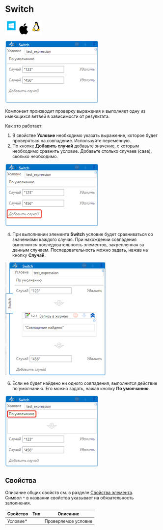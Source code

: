 # Switch

![](<../../../.gitbook/assets/image (100) (1) (1) (1) (1) (1) (1) (10) (181).png>)

![](<../../../.gitbook/assets/switch.png>)

Компонент производит проверку выражения и выполняет одну из имеющихся ветвей в зависимости от результата.

Как это работает: 
1. В свойстве **Условие** необходимо указать выражение, которое будет проверяться на совпадение. Используйте переменную.
2. По кнопке **Добавить случай** добавьте значение, с которым необходимо сравнить условие. Добавьте столько случаев (case), сколько необходимо.

![](<../../../.gitbook/assets/switch-add-case.png>)

4. При выполнении элемента **Switch** условие будет сравниваться со значениями каждого случая. При нахождении совпадения выполнится последовательность элементов, закрепленная за данным случаем. Последовательность можно задать, нажав на кнопку **Случай**. 

![](<../../../.gitbook/assets/switch-add-activity-for-case.png>)

6. Если не будет найдено ни одного совпадения, выполнится действие по умолчанию. Его можно задать, нажав кнопку **По умолчанию**. 

![](<../../../.gitbook/assets/switch-default.png>)

## Свойства

Описание общих свойств см. в разделе [Свойства элемента](https://docs.primo-rpa.ru/primo-rpa/primo-studio/process/elements#svoistva-elementa).\
Символ `*` в названии свойства указывает на обязательность заполнения.

| Свойство  | Тип | Описание            |
| --------- | --- | ------------------- |
| Условие\* |     | Проверяемое условие |
